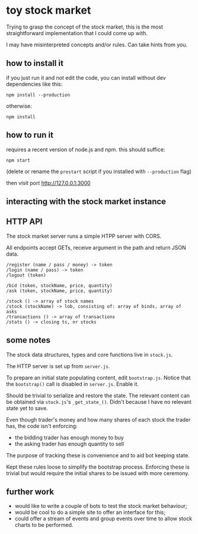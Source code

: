 # toy stock market

Trying to grasp the concept of the stock market,
this is the most straightforward implementation that I could come up with.

I may have misinterpreted concepts and/or rules. Can take hints from you.

## how to install it

if you just run it and not edit the code, you can install without dev dependencies like this:

    npm install --production

otherwise:

    npm install

## how to run it

requires a recent version of node.js and npm. this should suffice:

    npm start

(delete or rename the `prestart` script if you installed with `--production` flag)

then visit port http://127.0.0.1:3000

## interacting with the stock market instance

## HTTP API

The stock market server runs a simple HTPP server with CORS.

All endpoints accept GETs, receive argument in the path and return JSON data.

    /register (name / pass / money) -> token
    /login (name / pass) -> token
    /logout (token)

    /bid (token, stockName, price, quantity)
    /ask (token, stockName, price, quantity)

    /stock () -> array of stock names
    /stock (stockName) -> lob, consisting of: array of binds, array of asks
    /transactions () -> array of transactions
    /stats () -> closing ts, nr stocks

## some notes

The stock data structures, types and core functions live in `stock.js`.

The HTTP server is set up from `server.js`.

To prepare an initial state populating content, edit `bootstrap.js`.
Notice that the `bootstrap()` call is disabled in `server.js`. Enable it.

Should be trivial to serialize and restore the state. The relevant content can be obtained
via `stock.js`'s `_get_state_()`. Didn't because I have no relevant state yet to save.

Even though trader's money and how many shares of each stock
the trader has, the code isn't enforcing:

* the bidding trader has enough money to buy
* the asking trader has enough quantity to sell

The purpose of tracking these is convenience and to aid bot keeping state.

Kept these rules loose to simplify the bootstrap process.
Enforcing these is trivial but would require the initial shares to be issued with more ceremony.

## further work

* would like to write a couple of bots to test the stock market behaviour;
* would be cool to do a simple site to offer an interface for this;
* could offer a stream of events and group events over time to allow stock charts to be performed.
